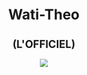 <h1 align="center">Wati-Theo</h1>
<h2 align="center">(L'OFFICIEL)</h2>
<p align="center"><img align="center" src="https://badge42.herokuapp.com/api/stats/tschlege"/>

